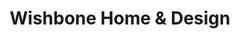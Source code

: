 ---
title: "Wishbone Home & Design"
url: /lake-oswego/wishbone-home-and-design/
shop: interior decoration
---